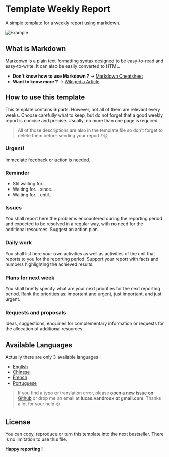 Template Weekly Report
======================

A simple template for a weekly report using markdown.

![Example](http://i.imgur.com/lLn2dMY.png)

What is Markdown
----------------

Markdown is a plain text formatting syntax designed to be easy-to-read and easy-to-write. It can also be easily converted to HTML.

- **Don't know how to use Markdown ?** → [Markdown Cheatsheet](https://guides.github.com/features/mastering-markdown/)
- **Want to know more ?** → [Wikipedia Article](http://en.wikipedia.org/wiki/Markdown)

How to use this template
------------------------

This template contains 6 parts. However, not all of them are relevant every weeks. Choose carefully what to keep, but do not forget that a good weekly report is concise and precise. Usually, no more than one page is required.

> All of those descriptions are also in the template file so don't forget to delete them before sending your report ! :smiley:

### Urgent!

Immediate feedback or action is needed.

### Reminder

- Stil waiting for...  
- Waiting for... since...  
- Waiting for... until...

### Issues

You shall report here the problems encountered during the reporting period and expected to be resolved in a regular way, with no need for the additional resources. Suggest an action plan.

### Daily work

You shall list here your own activities as well as activities of the unit that reports to you for the reporting period. Support your report with facts and numbers highlighting the achieved results.

### Plans for next week

You shall briefly specify what are your next priorities for the next reporting period. Rank the priorities as: important and urgent, just important, and just urgent.

### Requests and proposals

Ideas, suggestions, enquiries for complementary information or requests for the allocation of additional resources.

Available Languages
-------------------

Actually there are only 3 available languages :

- [English](https://github.com/FLonpl6/template-weekly-report/blob/master/template-weekly-report-EN.md)
- [Chinese](https://github.com/FLonpl6/template-weekly-report/blob/master/template-weekly-report-CN.md)
- [French](https://github.com/FLonpl6/template-weekly-report/blob/master/template-weekly-report-FR.md)
- [Portuguese](https://github.com/FLonpl6/template-weekly-report/blob/master/template-weekly-report-PT.md)

> If you find a typo or translation error, please [open a new issue on Github](https://github.com/FLonpl6/template-weekly-report/issues/new) or drop me an email at **lucas.vandroux _at_ gmail.com**. Thanks a lot for your help :+1:

License
-------

You can copy, reproduce or turn this template into the next bestseller. There is no limitation to use this file.

**Happy reporting !**
